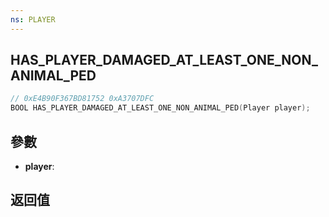 ```yaml
---
ns: PLAYER
---
```

## HAS_PLAYER_DAMAGED_AT_LEAST_ONE_NON_ANIMAL_PED

```c
// 0xE4B90F367BD81752 0xA3707DFC
BOOL HAS_PLAYER_DAMAGED_AT_LEAST_ONE_NON_ANIMAL_PED(Player player);
```


## 參數
* **player**: 

## 返回值
